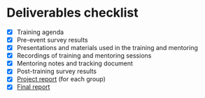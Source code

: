 # Deliverables checklist

- [x] Training agenda
- [x] Pre-event survey results
- [x] Presentations and materials used in the training and mentoring
- [x] Recordings of training and mentoring sessions
- [x] Mentoring notes and tracking document
- [x] Post-training survey results
- [x] [Project report](project-report.html) (for each group)
- [x] [Final report](final-report.html)
